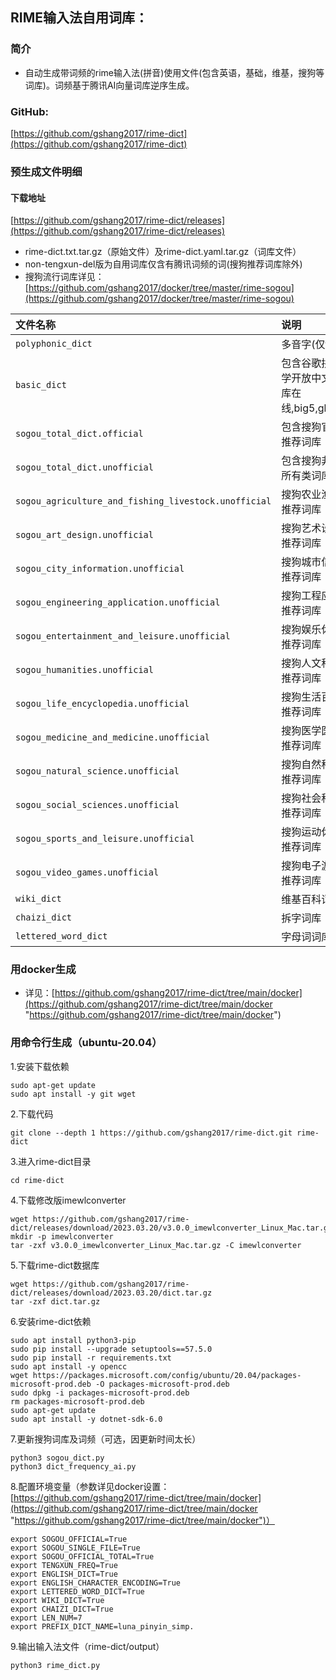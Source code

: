 ## RIME输入法自用词库：

### 简介

* 自动生成带词频的rime输入法(拼音)使用文件(包含英语，基础，维基，搜狗等词库)。词频基于腾讯AI向量词库逆序生成。

### GitHub:

[https://github.com/gshang2017/rime-dict](https://github.com/gshang2017/rime-dict)

### 预生成文件明细

#### 下载地址

[https://github.com/gshang2017/rime-dict/releases](https://github.com/gshang2017/rime-dict/releases)

* rime-dict.txt.tar.gz（原始文件）及rime-dict.yaml.tar.gz（词库文件）
* non-tengxun-del版为自用词库仅含有腾讯词频的词(搜狗推荐词库除外)
* 搜狗流行词库详见： [https://github.com/gshang2017/docker/tree/master/rime-sogou](https://github.com/gshang2017/docker/tree/master/rime-sogou)

|文件名称|说明|
|:-|:-|
| `polyphonic_dict` |多音字(仅txt)|
| `basic_dict` |包含谷歌拼音,清华大学开放中文词库,语料库在线,big5,gb2312,gbk|
| `sogou_total_dict.official` |包含搜狗官方所有类推荐词库|
| `sogou_total_dict.unofficial` |包含搜狗非官方推荐所有类词库|
| `sogou_agriculture_and_fishing_livestock.unofficial` |搜狗农业渔畜非官方推荐词库|
| `sogou_art_design.unofficial` |搜狗艺术设计非官方推荐词库|
| `sogou_city_information.unofficial` |搜狗城市信息非官方推荐词库|
| `sogou_engineering_application.unofficial` |搜狗工程应用非官方推荐词库|
| `sogou_entertainment_and_leisure.unofficial` |搜狗娱乐休闲非官方推荐词库|
| `sogou_humanities.unofficial` |搜狗人文科学非官方推荐词库|
| `sogou_life_encyclopedia.unofficial` |搜狗生活百科非官方推荐词库|
| `sogou_medicine_and_medicine.unofficial` |搜狗医学医药非官方推荐词库|
| `sogou_natural_science.unofficial` |搜狗自然科学非官方推荐词库|
| `sogou_social_sciences.unofficial` |搜狗社会科学非官方推荐词库|
| `sogou_sports_and_leisure.unofficial` |搜狗运动休闲非官方推荐词库|
| `sogou_video_games.unofficial` |搜狗电子游戏非官方推荐词库|
| `wiki_dict` |维基百科词库|
| `chaizi_dict` |拆字词库|
| `lettered_word_dict` |字母词词库|

### 用docker生成

* 详见：[https://github.com/gshang2017/rime-dict/tree/main/docker](https://github.com/gshang2017/rime-dict/tree/main/docker "https://github.com/gshang2017/rime-dict/tree/main/docker")

### 用命令行生成（ubuntu-20.04）

1.安装下载依赖

    sudo apt-get update
    sudo apt install -y git wget

2.下载代码

    git clone --depth 1 https://github.com/gshang2017/rime-dict.git rime-dict

3.进入rime-dict目录

    cd rime-dict

4.下载修改版imewlconverter

    wget https://github.com/gshang2017/rime-dict/releases/download/2023.03.20/v3.0.0_imewlconverter_Linux_Mac.tar.gz
    mkdir -p imewlconverter
    tar -zxf v3.0.0_imewlconverter_Linux_Mac.tar.gz -C imewlconverter

5.下载rime-dict数据库

    wget https://github.com/gshang2017/rime-dict/releases/download/2023.03.20/dict.tar.gz
    tar -zxf dict.tar.gz

6.安装rime-dict依赖

    sudo apt install python3-pip
    sudo pip install --upgrade setuptools==57.5.0
    sudo pip install -r requirements.txt
    sudo apt install -y opencc
    wget https://packages.microsoft.com/config/ubuntu/20.04/packages-microsoft-prod.deb -O packages-microsoft-prod.deb
    sudo dpkg -i packages-microsoft-prod.deb
    rm packages-microsoft-prod.deb
    sudo apt-get update
    sudo apt install -y dotnet-sdk-6.0

7.更新搜狗词库及词频（可选，因更新时间太长）

    python3 sogou_dict.py
    python3 dict_frequency_ai.py

8.配置环境变量（参数详见docker设置：[https://github.com/gshang2017/rime-dict/tree/main/docker](https://github.com/gshang2017/rime-dict/tree/main/docker "https://github.com/gshang2017/rime-dict/tree/main/docker")）

    export SOGOU_OFFICIAL=True
    export SOGOU_SINGLE_FILE=True    
    export SOGOU_OFFICIAL_TOTAL=True
    export TENGXUN_FREQ=True
    export ENGLISH_DICT=True
    export ENGLISH_CHARACTER_ENCODING=True
    export LETTERED_WORD_DICT=True
    export WIKI_DICT=True
    export CHAIZI_DICT=True
    export LEN_NUM=7
    export PREFIX_DICT_NAME=luna_pinyin_simp.

9.输出输入法文件（rime-dict/output）

    python3 rime_dict.py
